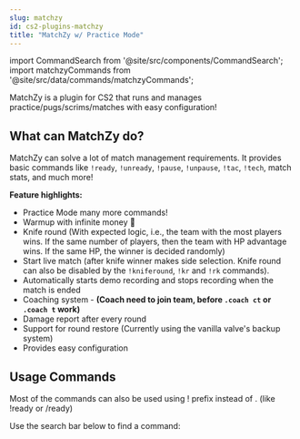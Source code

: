 ```yaml
---
slug: matchzy
id: cs2-plugins-matchzy
title: "MatchZy w/ Practice Mode"
---
```


import CommandSearch from '@site/src/components/CommandSearch';
import matchzyCommands from '@site/src/data/commands/matchzyCommands';

MatchZy is a plugin for CS2 that runs and manages practice/pugs/scrims/matches with easy configuration!

## What can MatchZy do?
MatchZy can solve a lot of match management requirements. It provides basic commands like `!ready`, `!unready`, `!pause`, `!unpause`, `!tac`, `!tech`, match stats, and much more!

**Feature highlights:**
- Practice Mode many more commands!
- Warmup with infinite money 🤑
- Knife round (With expected logic, i.e., the team with the most players wins. If the same number of players, then the team with HP advantage wins. If the same HP, the winner is decided randomly)
- Start live match (after knife winner makes side selection. Knife round can also be disabled by the `!kniferound`, `!kr` and `!rk` commands).
- Automatically starts demo recording and stops recording when the match is ended
- Coaching system - **(Coach need to join team, before `.coach ct` or `.coach t` work)**
- Damage report after every round
- Support for round restore (Currently using the vanilla valve's backup system)
- Provides easy configuration

## Usage Commands
Most of the commands can also be used using ! prefix instead of . (like !ready or /ready)

Use the search bar below to find a command:

<CommandSearch commandCategories={matchzyCommands} />
